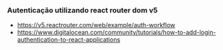 ### Autenticação utilizando react router dom v5
- https://v5.reactrouter.com/web/example/auth-workflow
- https://www.digitalocean.com/community/tutorials/how-to-add-login-authentication-to-react-applications

